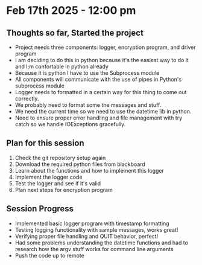 # Feb 17th 2025 - 12:00 pm

## Thoughts so far, Started the project
- Project needs three components: logger, encryption program, and driver program
- I am deciding to do this in python because it's the easiest way to do it and I;m confortable in python already
- Because it is python I have to use the Subprocess module
- All components will communicate with the use of pipes in Python's subprocess module
- Logger needs to formatted in a certain way for this thing to come out correctly.
- We probably need to format some the messages and stuff.
- We need the current time so we need to use the datetime lib in python.
- Need to ensure proper error handling and file management with try catch so we handle IOExceptions gracefully.

## Plan for this session
1. Check the git repository setup again
2. Download the required python files from blackboard
1. Learn about the functions and how to implement this logger
2. Implement the logger code
3. Test the logger and see if it's valid
4. Plan next steps for encryption program

## Session Progress
- Implemented basic logger program with timestamp formatting
- Testing logging functionality with sample messages, works great!
- Verifying proper file handling and QUIT behavior, perfect!
- Had some problems understanding the datetime functions and had to research how the argv stuff works for command line arguments
- Push the code up to remote




